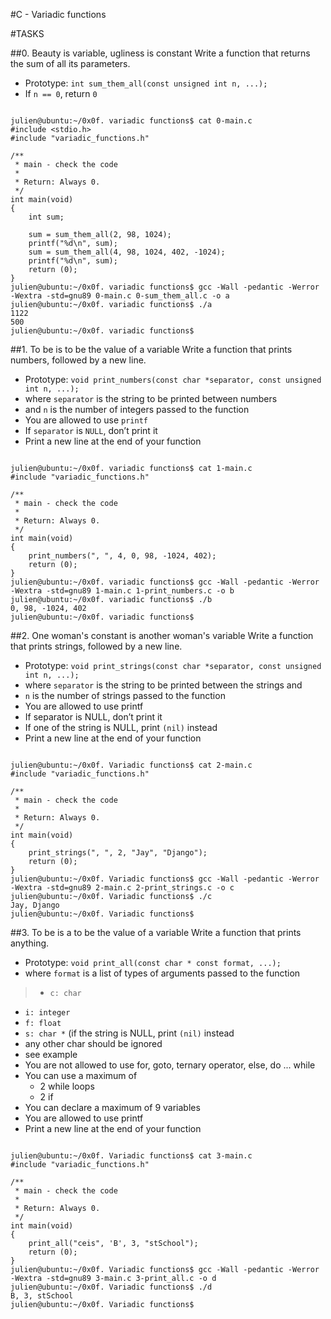 #C - Variadic functions 

#TASKS

##0. Beauty is variable, ugliness is constant
Write a function that returns the sum of all its parameters.
* Prototype: `int sum_them_all(const unsigned int n, ...);`
* If `n == 0`, return `0`

```

julien@ubuntu:~/0x0f. variadic functions$ cat 0-main.c
#include <stdio.h>
#include "variadic_functions.h"

/**
 * main - check the code
 *
 * Return: Always 0.
 */
int main(void)
{
    int sum;

    sum = sum_them_all(2, 98, 1024);
    printf("%d\n", sum);
    sum = sum_them_all(4, 98, 1024, 402, -1024);
    printf("%d\n", sum);    
    return (0);
}
julien@ubuntu:~/0x0f. variadic functions$ gcc -Wall -pedantic -Werror -Wextra -std=gnu89 0-main.c 0-sum_them_all.c -o a
julien@ubuntu:~/0x0f. variadic functions$ ./a 
1122
500
julien@ubuntu:~/0x0f. variadic functions$ 
```

##1. To be is to be the value of a variable
Write a function that prints numbers, followed by a new line.
* Prototype: `void print_numbers(const char *separator, const unsigned int n, ...);`
* where `separator` is the string to be printed between numbers 
* and `n` is the number of integers passed to the function
* You are allowed to use `printf`
* If `separator` is `NULL`, don’t print it
* Print a new line at the end of your function

```

julien@ubuntu:~/0x0f. variadic functions$ cat 1-main.c
#include "variadic_functions.h"

/**
 * main - check the code
 *
 * Return: Always 0.
 */
int main(void)
{
    print_numbers(", ", 4, 0, 98, -1024, 402);
    return (0);
}
julien@ubuntu:~/0x0f. variadic functions$ gcc -Wall -pedantic -Werror -Wextra -std=gnu89 1-main.c 1-print_numbers.c -o b
julien@ubuntu:~/0x0f. variadic functions$ ./b
0, 98, -1024, 402
julien@ubuntu:~/0x0f. variadic functions$ 
```

##2. One woman's constant is another woman's variable
Write a function that prints strings, followed by a new line.
* Prototype: `void print_strings(const char *separator, const unsigned int n, ...);`
* where `separator` is the string to be printed between the strings and 
* `n` is the number of strings passed to the function
* You are allowed to use printf
* If separator is NULL, don’t print it
* If one of the string is NULL, print `(nil)` instead
* Print a new line at the end of your function

```

julien@ubuntu:~/0x0f. Variadic functions$ cat 2-main.c
#include "variadic_functions.h"

/**
 * main - check the code
 *
 * Return: Always 0.
 */
int main(void)
{
    print_strings(", ", 2, "Jay", "Django");
    return (0);
}
julien@ubuntu:~/0x0f. Variadic functions$ gcc -Wall -pedantic -Werror -Wextra -std=gnu89 2-main.c 2-print_strings.c -o c
julien@ubuntu:~/0x0f. Variadic functions$ ./c 
Jay, Django
julien@ubuntu:~/0x0f. Variadic functions$
```

##3. To be is a to be the value of a variable
Write a function that prints anything.
* Prototype: `void print_all(const char * const format, ...);`
* where `format` is a list of types of arguments passed to the function
> * `c: char`
  * `i: integer`
  * `f: float`
  * `s: char *` (if the string is NULL, print `(nil)` instead
  * any other char should be ignored
  * see example
* You are not allowed to use for, goto, ternary operator, else, do ... while
* You can use a maximum of
  * 2 while loops
  * 2 if
* You can declare a maximum of 9 variables
* You are allowed to use printf
* Print a new line at the end of your function

```

julien@ubuntu:~/0x0f. Variadic functions$ cat 3-main.c
#include "variadic_functions.h"

/**
 * main - check the code
 *
 * Return: Always 0.
 */
int main(void)
{
    print_all("ceis", 'B', 3, "stSchool");
    return (0);
}
julien@ubuntu:~/0x0f. Variadic functions$ gcc -Wall -pedantic -Werror -Wextra -std=gnu89 3-main.c 3-print_all.c -o d
julien@ubuntu:~/0x0f. Variadic functions$ ./d 
B, 3, stSchool
julien@ubuntu:~/0x0f. Variadic functions$ 
```
